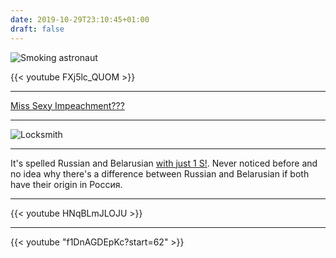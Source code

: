 ```yaml
---
date: 2019-10-29T23:10:45+01:00
draft: false
---
```


![Smoking astronaut](/smoking-astronaut.png)

{{< youtube FXj5lc_QUOM >}}

---

[Miss Sexy Impeachment???](https://www.washingtonpost.com/lifestyle/style/inside-the-sexy-halloween-costume-industrial-complex/2019/10/25/7184c23a-eacd-11e9-85c0-85a098e47b37_story.html)

---

![Locksmith](/locksmith.jpg)

---

It's spelled Russian and Belarusian [with just 1 S!](https://en.wikipedia.org/wiki/Belarus). Never noticed before and no idea why there's a difference between Russian and Belarusian if both have their origin in Россия. 

---

{{< youtube HNqBLmJLOJU >}}

---

{{< youtube "f1DnAGDEpKc?start=62" >}}